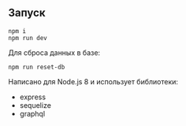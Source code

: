 ## Запуск
```
npm i
npm run dev
```

Для сброса данных в базе:
```
npm run reset-db
```

Написано для Node.js 8 и использует библиотеки:
* express
* sequelize
* graphql
